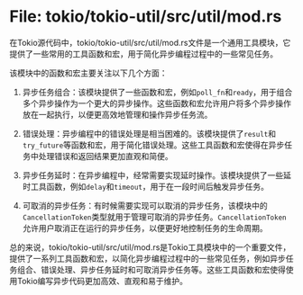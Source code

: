 # File: tokio/tokio-util/src/util/mod.rs

在Tokio源代码中，tokio/tokio-util/src/util/mod.rs文件是一个通用工具模块，它提供了一些常用的工具函数和宏，用于简化异步编程过程中的一些常见任务。

该模块中的函数和宏主要关注以下几个方面：

1. 异步任务组合：该模块提供了一些函数和宏，例如`poll_fn`和`ready`，用于组合多个异步操作为一个更大的异步操作。这些函数和宏允许用户将多个异步操作放在一起执行，以便更高效地管理和操作异步任务流。

2. 错误处理：异步编程中的错误处理是相当困难的。该模块提供了`result`和`try_future`等函数和宏，用于简化错误处理。这些工具函数和宏使得在异步任务中处理错误和返回结果更加直观和简便。

3. 异步任务延时：在异步编程中，经常需要实现延时操作。该模块提供了一些延时工具函数，例如`delay`和`timeout`，用于在一段时间后触发异步任务。

4. 可取消的异步任务：有时候需要实现可以取消的异步任务，该模块中的`CancellationToken`类型就用于管理可取消的异步任务。`CancellationToken`允许用户取消正在运行的异步任务，以便更好地控制任务的生命周期。

总的来说，tokio/tokio-util/src/util/mod.rs是Tokio工具模块中的一个重要文件，提供了一系列工具函数和宏，以简化异步编程过程中的一些常见任务，例如异步任务组合、错误处理、异步任务延时和可取消异步任务等。这些工具函数和宏使得使用Tokio编写异步代码更加高效、直观和易于维护。

